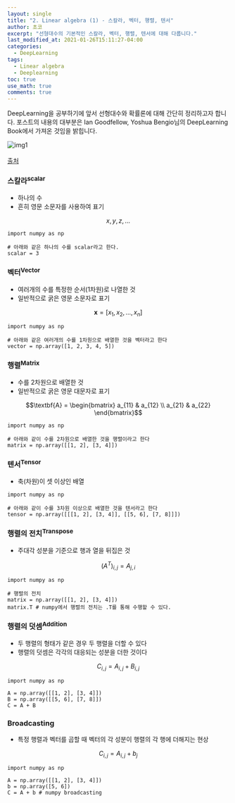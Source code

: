 ```yaml
---
layout: single
title: "2. Linear algebra (1) - 스칼라, 벡터, 행렬, 텐서"
author: 초코
excerpt: "선형대수의 기본적인 스칼라, 벡터, 행렬, 텐서에 대해 다룹니다."
last_modified_at: 2021-01-26T15:11:27-04:00
categories:
  - DeepLearning
tags:
  - Linear algebra
  - Deeplearning
toc: true
use_math: true
comments: true
---
```

DeepLearning을 공부하기에 앞서 선형대수와 확률론에 대해 간단히 정리하고자 합니다. 포스트의 내용의 대부분은 Ian Goodfellow, Yoshua Bengio님의 DeepLearning Book에서 가져온 것임을 밝힙니다.

![img1](https://user-images.githubusercontent.com/20384994/106148198-1ccee880-61bc-11eb-9b81-a7bb7a94d87d.jpg)<br><br>
[출처](https://dev.to/juancarlospaco/tensors-for-busy-people-315k)

### 스칼라<sup>scalar</sup>
- 하나의 수
- 흔히 영문 소문자를 사용하여 표기

$$x, y, z, \ldots$$
```
import numpy as np

# 아래와 같은 하나의 수를 scalar라고 한다.
scalar = 3
```

### 벡터<sup>Vector</sup>
- 여러개의 수를 특정한 순서(1차원)로 나열한 것
- 일반적으로 굵은 영문 소문자로 표기  

$$\textbf{x}=[x_1, x_2, \ldots, x_n]$$

```
import numpy as np

# 아래와 같은 여러개의 수를 1차원으로 배열한 것을 벡터라고 한다
vector = np.array([1, 2, 3, 4, 5])
```

### 행렬<sup>Matrix</sup>
- 수를 2차원으로 배열한 것
- 일반적으로 굵은 영문 대문자로 표기

$$\textbf{A} = \begin{bmatrix} a_{11} & a_{12} \\ a_{21} & a_{22} \end{bmatrix}$$

```
import numpy as np

# 아래와 같이 수를 2차원으로 배열한 것을 행렬이라고 한다
matrix = np.array([[1, 2], [3, 4]])
```

### 텐서<sup>Tensor</sup>
- 축(차원)이 셋 이상인 배열  

```
import numpy as np

# 아래와 같이 수를 3차원 이상으로 배열한 것을 텐서라고 한다
tensor = np.array([[[1, 2], [3, 4]], [[5, 6], [7, 8]]])
```

### 행렬의 전치<sup>Transpose</sup>
- 주대각 성분을 기준으로 행과 열을 뒤집은 것  

$$(A^T)_{i,j}=A_{j,i}$$

```
import numpy as np

# 행렬의 전치
matrix = np.array([[1, 2], [3, 4]])
matrix.T # numpy에서 행렬의 전치는 .T를 통해 수행할 수 있다.
```

### 행렬의 덧셈<sup>Addition</sup>
- 두 행렬의 형태가 같은 경우 두 행렬을 더할 수 있다
- 행렬의 덧셈은 각각의 대응되는 성분을 더한 것이다

$$C_{i, j} = A_{i, j} + B_{i, j}$$

```
import numpy as np

A = np.array([[1, 2], [3, 4]])
B = np.array([[5, 6], [7, 8]])
C = A + B
```

### Broadcasting
- 특정 행렬과 벡터를 곱할 때 벡터의 각 성분이 행렬의 각 행에 더해지는 현상

$$C_{i, j} = A_{i, j} + b_j$$

```
import numpy as np

A = np.array([[1, 2], [3, 4]])
b = np.array([5, 6])
C = A + b # numpy broadcasting
```
